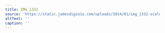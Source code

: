 ```yaml
---
title: IMG_1332
source: 'https://static.jamesdigioia.com/uploads/2014/01/img_1332-scaled.jpg'
altText: ''
caption: ''
---
```


